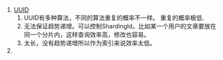 1. [UUID](https://www.zhihu.com/question/34876910/answer/88924223)   
    1. UUID有多种算法，不同的算法重复的概率不一样。 重复的概率极低.
    1. 无法保证趋势递增。可以控制ShardingId。比如某一个用户的文章要放在同一个分片内，这样查询效率高，修改也容易。
    1. 太长，没有趋势递增所以作为索引来说效率太低。   
1. 
